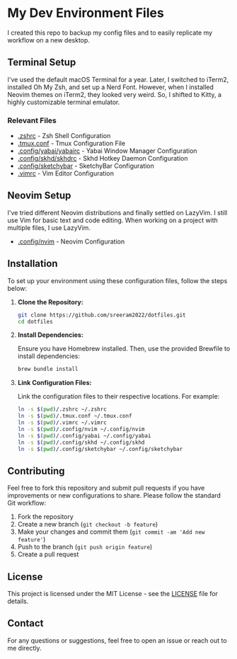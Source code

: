 # My Dev Environment Files 

I created this repo to backup my config files and to easily replicate my workflow on a new desktop.

## Terminal Setup

I've used the default macOS Terminal for a year. Later, I switched to iTerm2, installed Oh My Zsh, and set up a Nerd Font. However, when I installed Neovim themes on iTerm2, they looked very weird. So, I shifted to Kitty, a highly customizable terminal emulator.

### Relevant Files

- [.zshrc](.zshrc) - Zsh Shell Configuration
- [.tmux.conf](.tmux.conf) - Tmux Configuration File
- [.config/yabai/yabairc](.config/yabai/yabairc) - Yabai Window Manager Configuration
- [.config/skhd/skhdrc](.config/skhd/skhdrc) - Skhd Hotkey Daemon Configuration
- [.config/sketchybar](.config/sketchybar/) - SketchyBar Configuration
- [.vimrc](.vimrc) - Vim Editor Configuration

## Neovim Setup

I've tried different Neovim distributions and finally settled on LazyVim. I still use Vim for basic text and code editing. When working on a project with multiple files, I use LazyVim.

- [.config/nvim](.config/nvim) - Neovim Configuration

## Installation

To set up your environment using these configuration files, follow the steps below:

1. **Clone the Repository:**

    ```bash
    git clone https://github.com/sreeram2022/dotfiles.git
    cd dotfiles
    ```

2. **Install Dependencies:**

    Ensure you have Homebrew installed. Then, use the provided Brewfile to install dependencies:

    ```bash
    brew bundle install
    ```

3. **Link Configuration Files:**

    Link the configuration files to their respective locations. For example:

    ```bash
    ln -s $(pwd)/.zshrc ~/.zshrc
    ln -s $(pwd)/.tmux.conf ~/.tmux.conf
    ln -s $(pwd)/.vimrc ~/.vimrc
    ln -s $(pwd)/.config/nvim ~/.config/nvim
    ln -s $(pwd)/.config/yabai ~/.config/yabai
    ln -s $(pwd)/.config/skhd ~/.config/skhd
    ln -s $(pwd)/.config/sketchybar ~/.config/sketchybar
    ```

## Contributing

Feel free to fork this repository and submit pull requests if you have improvements or new configurations to share. Please follow the standard Git workflow:

1. Fork the repository
2. Create a new branch (`git checkout -b feature`)
3. Make your changes and commit them (`git commit -am 'Add new feature'`)
4. Push to the branch (`git push origin feature`)
5. Create a pull request

## License

This project is licensed under the MIT License - see the [LICENSE](LICENSE) file for details.

## Contact

For any questions or suggestions, feel free to open an issue or reach out to me directly.

